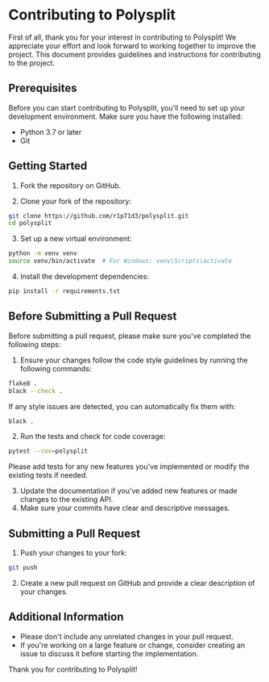 # Contributing to Polysplit

First of all, thank you for your interest in contributing to Polysplit! We appreciate your effort and look forward to working together to improve the project. This document provides guidelines and instructions for contributing to the project.

## Prerequisites

Before you can start contributing to Polysplit, you'll need to set up your development environment. Make sure you have the following installed:

- Python 3.7 or later
- Git

## Getting Started

1. Fork the repository on GitHub.

2. Clone your fork of the repository:

```bash
git clone https://github.com/r1p71d3/polysplit.git
cd polysplit
```

3. Set up a new virtual environment:

```bash
python -m venv venv
source venv/bin/activate  # For Windows: venv\Scripts\activate
```

4. Install the development dependencies:

```bash
pip install -r requirements.txt
```

## Before Submitting a Pull Request

Before submitting a pull request, please make sure you've completed the following steps:

1. Ensure your changes follow the code style guidelines by running the following commands:

```bash
flake8 .
black --check .
```

If any style issues are detected, you can automatically fix them with:

```bash
black .
```

2. Run the tests and check for code coverage:

```bash
pytest --cov=polysplit
```

Please add tests for any new features you've implemented or modify the existing tests if needed.

3. Update the documentation if you've added new features or made changes to the existing API.
4. Make sure your commits have clear and descriptive messages.

## Submitting a Pull Request

1. Push your changes to your fork:

```bash
git push
```

2. Create a new pull request on GitHub and provide a clear description of your changes.

## Additional Information

- Please don't include any unrelated changes in your pull request.
- If you're working on a large feature or change, consider creating an issue to discuss it before starting the implementation.

Thank you for contributing to Polysplit!

